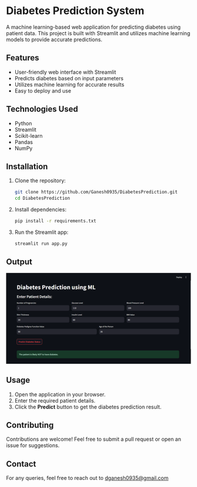 # Diabetes Prediction System

A machine learning-based web application for predicting diabetes using patient data. This project is built with Streamlit and utilizes machine learning models to provide accurate predictions.

## Features
- User-friendly web interface with Streamlit
- Predicts diabetes based on input parameters
- Utilizes machine learning for accurate results
- Easy to deploy and use

## Technologies Used
- Python
- Streamlit
- Scikit-learn
- Pandas
- NumPy

## Installation

1. Clone the repository:
   ```bash
   git clone https://github.com/Ganesh0935/DiabetesPrediction.git
   cd DiabetesPrediction
   ```

2. Install dependencies:
   ```bash
   pip install -r requirements.txt
   ```

3. Run the Streamlit app:
   ```bash
   streamlit run app.py
   ```
## Output

![Output](Output/demo.png)


## Usage
1. Open the application in your browser.
2. Enter the required patient details.
3. Click the **Predict** button to get the diabetes prediction result.

## Contributing
Contributions are welcome! Feel free to submit a pull request or open an issue for suggestions.

## Contact
For any queries, feel free to reach out to dganesh0935@gmail.com
